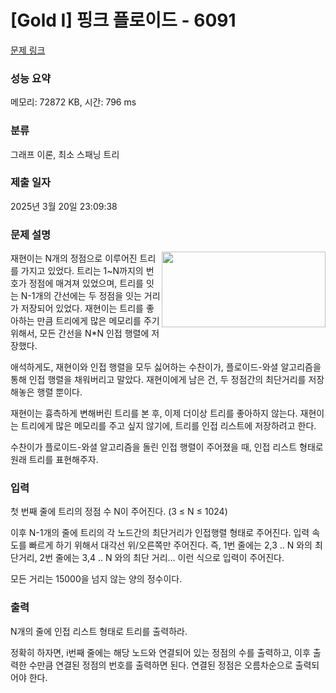 # [Gold I] 핑크 플로이드 - 6091 

[문제 링크](https://www.acmicpc.net/problem/6091) 

### 성능 요약

메모리: 72872 KB, 시간: 796 ms

### 분류

그래프 이론, 최소 스패닝 트리

### 제출 일자

2025년 3월 20일 23:09:38

### 문제 설명

<p><img alt="" src="" style="float:right; height:121px; width:262px">재현이는 N개의 정점으로 이루어진 트리를 가지고 있었다. 트리는 1~N까지의 번호가 정점에 매겨져 있었으며, 트리를 잇는 N-1개의 간선에는 두 정점을 잇는 거리가 저장되어 있었다. 재현이는 트리를 좋아하는 만큼 트리에게 많은 메모리를 주기 위해서, 모든 간선을 N*N 인접 행렬에 저장했다.</p>

<p>애석하게도, 재현이와 인접 행렬을 모두 싫어하는 수찬이가, 플로이드-와셜 알고리즘을 통해 인접 행렬을 채워버리고 말았다. 재현이에게 남은 건, 두 정점간의 최단거리를 저장해놓은 행렬 뿐이다.</p>

<p>재현이는 흉측하게 변해버린 트리를 본 후, 이제 더이상 트리를 좋아하지 않는다. 재현이는 트리에게 많은 메모리를 주고 싶지 않기에, 트리를 인접 리스트에 저장하려고 한다.</p>

<p>수찬이가 플로이드-와셜 알고리즘을 돌린 인접 행렬이 주어졌을 때, 인접 리스트 형태로 원래 트리를 표현해주자.</p>

### 입력 

 <p>첫 번째 줄에 트리의 정점 수 N이 주어진다. (3 ≤ N ≤ 1024)</p>

<p>이후 N-1개의 줄에 트리의 각 노드간의 최단거리가 인접행렬 형태로 주어진다. 입력 속도를 빠르게 하기 위해서 대각선 위/오른쪽만 주어진다. 즉, 1번 줄에는 2,3 .. N 와의 최단거리, 2번 줄에는 3,4 .. N 와의 최단 거리... 이런 식으로 입력이 주어진다.</p>

<p>모든 거리는 15000을 넘지 않는 양의 정수이다.</p>

### 출력 

 <p>N개의 줄에 인접 리스트 형태로 트리를 출력하라.</p>

<p>정확히 하자면, i번째 줄에는 해당 노드와 연결되어 있는 정점의 수를 출력하고, 이후 출력한 수만큼 연결된 정점의 번호를 출력하면 된다. 연결된 정점은 오름차순으로 출력되어야 한다.</p>


